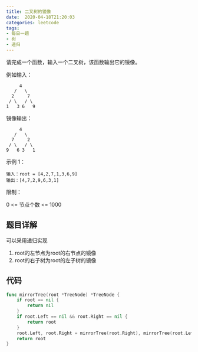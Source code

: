 ```yaml
---
title: 二叉树的镜像
date:  2020-04-18T21:20:03
categories: leetcode
tags:
- 每日一题
- 树
- 递归
---
```


请完成一个函数，输入一个二叉树，该函数输出它的镜像。

例如输入：

         4
       /   \
      2     7
     / \   / \
    1   3 6   9

镜像输出：

         4
       /   \
      7     2
     / \   / \
    9   6 3   1
示例 1：

```
输入：root = [4,2,7,1,3,6,9]
输出：[4,7,2,9,6,3,1]
```


限制：

0 <= 节点个数 <= 1000

## 题目详解

可以采用递归实现

1. root的左节点为root的右节点的镜像
2. root的右子树为root的左子树的镜像

## 代码

```go
func mirrorTree(root *TreeNode) *TreeNode {
	if root == nil {
		return nil
	}
	if root.Left == nil && root.Right == nil {
		return root
	}
	root.Left, root.Right = mirrorTree(root.Right), mirrorTree(root.Left)
	return root
}
```



